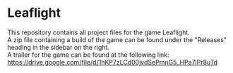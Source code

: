 # Leaflight
 
This repository contains all project files for the game Leaflight.  
A zip file containing a build of the game can be found under the "Releases" heading in the sidebar on the right.  
A trailer for the game can be found at the following link: https://drive.google.com/file/d/1hKP7zLCd00jvdSePmnG5_HPa7lPr8uTd
